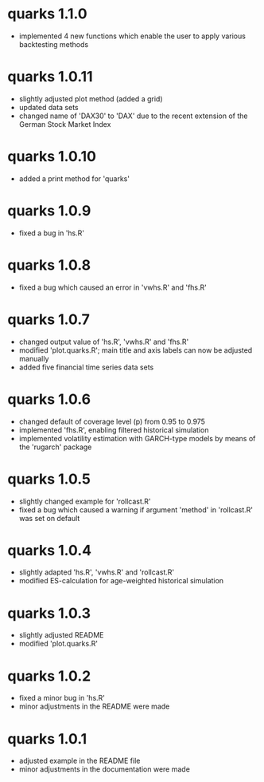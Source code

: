 # quarks 1.1.0

- implemented 4 new functions which enable the user to apply various
  backtesting methods
  
# quarks 1.0.11

- slightly adjusted plot method (added a grid)
- updated data sets
- changed name of 'DAX30' to 'DAX' due to the recent extension of
  the German Stock Market Index
  
# quarks 1.0.10

- added a print method for 'quarks'

# quarks 1.0.9

- fixed a bug in 'hs.R'

# quarks 1.0.8

- fixed a bug which caused an error in 'vwhs.R' and 'fhs.R'

# quarks 1.0.7

- changed output value of 'hs.R', 'vwhs.R' and 'fhs.R'
- modified 'plot.quarks.R'; main title and axis labels can now be adjusted
  manually
- added five financial time series data sets

# quarks 1.0.6

- changed default of coverage level (p) from 0.95 to 0.975
- implemented 'fhs.R', enabling filtered historical simulation
- implemented volatility estimation with GARCH-type models by means of the
  'rugarch' package


# quarks 1.0.5

- slightly changed example for 'rollcast.R'
- fixed a bug which caused a warning if argument 'method'
  in 'rollcast.R' was set on default

# quarks 1.0.4

- slightly adapted 'hs.R', 'vwhs.R' and 'rollcast.R' 
- modified ES-calculation for age-weighted historical simulation

# quarks 1.0.3

- slightly adjusted README
- modified 'plot.quarks.R'

# quarks 1.0.2

- fixed a minor bug in 'hs.R'
- minor adjustments in the README were made

# quarks 1.0.1

- adjusted example in the README file
- minor adjustments in the documentation were made

